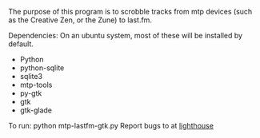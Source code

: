 The purpose of this program is to scrobble tracks from mtp devices
(such as the Creative Zen, or the Zune) to last.fm. 


Dependencies:
On an ubuntu system, most of these will be installed by default.
<ul>
<li>Python</li>
<li>python-sqlite</li>
<li>sqlite3</li>
<li>mtp-tools</li>
<li>py-gtk</li>
<li>gtk</li>
<li>gtk-glade</li>
</ul>

To run: python mtp-lastfm-gtk.py
Report bugs to at <a href="http://wodemoneke.lighthouseapp.com/projects/26145-mtp-lastfm/overview">lighthouse</a>
